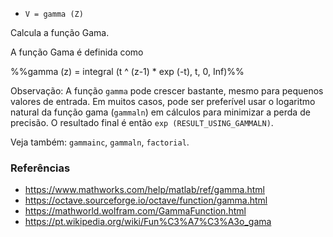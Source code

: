 - `V = gamma (Z)`

Calcula a função Gama.

A função Gama é definida como

%%gamma (z) = integral (t ^ (z-1) \* exp (-t), t, 0, Inf)%%

Observação: A função `gamma` pode crescer bastante, mesmo para pequenos valores
de entrada. Em muitos casos, pode ser preferível usar o logaritmo natural da
função gama (`gammaln`) em cálculos para minimizar a perda de precisão. O
resultado final é então `exp (RESULT_USING_GAMMALN)`.

Veja também: `gammainc`, `gammaln`, `factorial`.

### Referências

- https://www.mathworks.com/help/matlab/ref/gamma.html
- https://octave.sourceforge.io/octave/function/gamma.html
- https://mathworld.wolfram.com/GammaFunction.html
- https://pt.wikipedia.org/wiki/Fun%C3%A7%C3%A3o_gama
